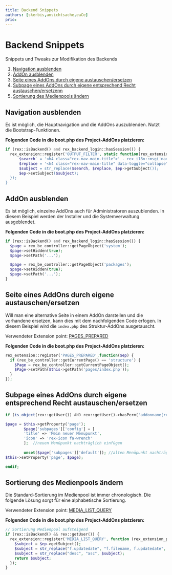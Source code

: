 ```yaml
---
title: Backend Snippets
authors: [skerbis,ansichtsache,eaCe]
prio:
---
```


# Backend Snippets

Snippets und Tweaks zur Modifikation des Backends
1. [Navigation ausblenden](#navhide)
1. [AddOn ausblenden](#addonhide)
2. [Seite eines AddOns durch eigene austauschen/ersetzen](#replacepage)
3. [Subpage eines AddOns durch eigene entsprechend Recht austauschen/ersetzenn](#replacepage2)
4. [Sortierung des Medienpools ändern](#mediasort)

<a name="navhide"></a>
## Navigation ausblenden

Es ist möglich, die Hauptnavigation und die AddOns auszublenden. Nutzt die Bootstrap-Funktionen.

**Folgenden Code in die boot.php des Project-AddOns platzieren:**

```php
if (rex::isBackend() and rex_backend_login::hasSession()) {
  rex_extension::register('OUTPUT_FILTER', static function(rex_extension_point $ep) {
      $search` = '<h4 class="rex-nav-main-title">' . rex_i18n::msg('navigation_addons') . '</h4>' . "\n        " . '<ul class="rex-nav-main-list nav nav-pills nav-stacked">';
      $replace = '<h4 class="rex-nav-main-title" data-toggle="collapse" data-target="#'.rex_i18n::msg('navigation_addons').'">'.rex_i18n::msg('navigation_addons').'</h4><ul class="rex-nav-main-list nav nav-pills nav-stacked collapse" id="'.rex_i18n::msg('navigation_addons').'">';    
      $subject = str_replace($search, $replace, $ep->getSubject());
      $ep->setSubject($subject);
  });
}
```

<a name="addonhide"></a>
## AddOn ausblenden

Es ist möglich, einzelne AddOns auch für Administratoren auszublenden. In diesem Beispiel werden der Installer und die Systemverwaltung ausgeblendet.

**Folgenden Code in die boot.php des Project-AddOns platzieren:**

```php
if (rex::isBackend() and rex_backend_login::hasSession()) {
  $page = rex_be_controller::getPageObject('system');
  $page->setHidden(true);
  $page->setPath('...');

  $page = rex_be_controller::getPageObject('packages');
  $page->setHidden(true);
  $page->setPath('...');
}
```

<a name="replacepage"></a>
## Seite eines AddOns durch eigene austauschen/ersetzen

Will man eine alternative Seite in einem AddOn darstellen und die vorhandene ersetzen, kann dies mit dem nachfolgenden Code erfogen. In diesem Beispiel wird die `index.php` des Struktur-AddOns ausgetauscht. 

Verwendeter Extension point: [PAGES_PREPARED](https://github.com/redaxo/redaxo/blob/591146a1dc60e8aacefd58dc9b7e9c307c0983b9/redaxo/src/core/backend.php#L132)

**Folgenden Code in die boot.php des Project-AddOns platzieren:**

```php
rex_extension::register('PAGES_PREPARED',function($ep) {
  if (rex_be_controller::getCurrentPage() == 'structure') {
    $Page = rex_be_controller::getCurrentPageObject();
    $Page->setPath($this->getPath('pages/index.php'));
  }
});
```

<a name="replacepage2"></a>
## Subpage eines AddOns durch eigene entsprechend Recht austauschen/ersetzen

```php
if (is_object(rex::getUser()) AND rex::getUser()->hasPerm('addonname[recht]') AND !rex::getUser()->isAdmin()):

$page = $this->getProperty('page');
        $page['subpages']['config'] = [
        'title' => 'Mein neuer Menüpunkt', 
        'icon' => 'rex-icon fa-wrench'
        ];  //neuen Menüpunkt nachträglich einfügen
        
        unset($page['subpages']['default']); //alten Menüpunkt nachträglich entfernen
$this->setProperty('page', $page);

endif;
```

<a name="mediasort"></a>
## Sortierung des Medienpools ändern

Die Standard-Sortierung im Medienpool ist immer chronologisch. Die folgende Lösung sorgt für eine alphabetische Sortierung. 

Verwendeter Extension point: [MEDIA_LIST_QUERY](https://github.com/redaxo/redaxo/blob/0b624db20ce0baab171ff054d975645e22eceed8/redaxo/src/addons/mediapool/pages/media.php#L637-L642)

**Folgenden Code in die boot.php des Project-AddOns platzieren:**

```php
// Sortierung Medienpool aufsteigend
if (rex::isBackend() && rex::getUser()) {
  rex_extension::register('MEDIA_LIST_QUERY', function (rex_extension_point $ep) {
    $subject = $ep->getSubject();
    $subject = str_replace("f.updatedate", "f.filename, f.updatedate", $subject);
    $subject = str_replace("desc", "asc", $subject);
    return $subject;
  });
}
```
